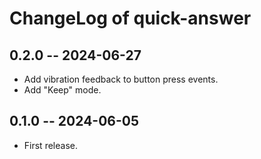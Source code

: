 # ChangeLog of quick-answer

## 0.2.0 -- 2024-06-27

- Add vibration feedback to button press events.
- Add "Keep" mode.

## 0.1.0 -- 2024-06-05

- First release.

